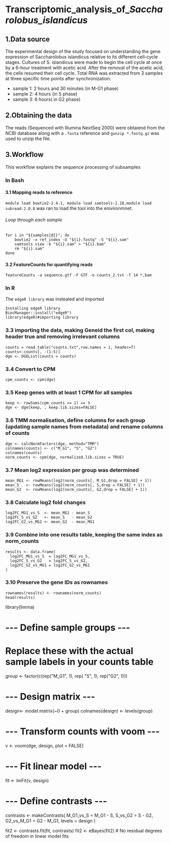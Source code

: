 # Transcriptomic_analysis_of_*Saccharolobus_islandicus*
## 1.Data source
The experimental design of the study focused on understanding the gene expression of Saccharolobus islandicus relative to its different cell-cycle stages.  Cultures of S. islandicus were made to begin the cell cycle at once by a 6-hour treatment with acetic acid. After the removal of the acetic acid, the cells resumed their cell cycle. Total RNA was extracted from 3 samples at three specific time points after synchronization:
- sample 1:  2 hours and 30 minutes (in M-G1 phase)
- sample 2: 4 hours (in S phase)
- sample 3: 6 hours( in G2 phase)
## 2.Obtaining the data
The reads (Sequenced with Illumina NextSeq 2000) were obtaiend from the NCBI database along with a ```.fasta``` reference and ```gunzip *.fastq.gz``` was used to unzip the file. 
## 3.Workflow
This workflow explains the sequence processing of subsamples
### In Bash
#### 3.1 Mapping reads to reference 
```module load bowtie2-2.4.1, module load samtools-1.18,module load subread-2.0.8```  was ran to load the tool into the enivironmnet.
###### Loop through each sample
```samples=(2h30_13_S26_R1_001.fastq  4h_1_S31_R1_001.fastq  6h_10_S53_R1_001.fastq)
for i in "${samples[@]}"; do
    bowtie2 -x ref_index -U "${i}.fastq" -S "${i}.sam"
    samtools view -b "${i}.sam" > "${i}.bam"
    rm "${i}.sam"
done
```
#### 3.2 FeatureCounts for quantifying reads
```
featureCounts -a sequence.gtf -F GTF -o counts_2.txt -T 14 *.bam
```
### In R
The ```edgeR library``` was instealed and imported
```
Installing edgeR library
BiocManager::install("edgeR")
library(edgeR)#importing library
```
### 3.3 importing the data, making Geneid the first col, making header true and removing irrelevant columns
```
counts = read.table("counts.txt",row.names = 1, header=T)
counts<-counts[, -(1:5)]
dge <- DGEList(counts = counts)
```

### 3.4 Convert to CPM
```
cpm_counts <- cpm(dge)
```

### 3.5 Keep genes with at least 1 CPM for all samples
```
keep <- rowSums(cpm_counts >= 1) == 3
dge <- dge[keep, , keep.lib.sizes=FALSE]
```

### 3.6 TMM normalisation, define columns for each group (updating sample names from metadata) and rename columns of counts
```
dge <- calcNormFactors(dge, method="TMM")
colnames(counts) <- c("M_G1", "S", "G2")
colnames(counts)
norm_counts <- cpm(dge, normalized.lib.sizes = TRUE)
```
### 3.7 Mean log2 expression per group was determined
```
mean_MG1 <- rowMeans(log2(norm_counts[, M_G1,drop = FALSE] + 1))
mean_S   <- rowMeans(log2(norm_counts[, S,drop = FALSE] + 1))
mean_G2  <- rowMeans(log2(norm_counts[, G2,drop = FALSE] + 1))
```
### 3.8 Calculate log2 fold changes
```
log2FC_MG1_vs_S  <- mean_MG1 - mean_S
log2FC_S_vs_G2   <- mean_S   - mean_G2
log2FC_G2_vs_MG1 <- mean_G2  - mean_MG1
```
### 3.9 Combine into one results table, keeping the same index as norm_counts
```
results <- data.frame(
  log2FC_MG1_vs_S  = log2FC_MG1_vs_S,
  log2FC_S_vs_G2   = log2FC_S_vs_G2,
  log2FC_G2_vs_MG1 = log2FC_G2_vs_MG1
)
```
### 3.10 Preserve the gene IDs as rownames
```
rownames(results) <- rownames(norm_counts)
head(results)
```

library(limma)

# --- Define sample groups ---
# Replace these with the actual sample labels in your counts table
group <- factor(c(rep("M_G1", 1), rep( "S", 1), rep("G2", 1)))

# --- Design matrix ---
design<- model.matrix(~0 + group)
colnames(design) <- levels(group)

# --- Transform counts with voom ---
v <- voom(dge, design, plot = FALSE)

# --- Fit linear model ---
fit <- lmFit(v, design)

# --- Define contrasts ---
contrasts <- makeContrasts(
  M_G1_vs_S  = M_G1 - S,
  S_vs_G2    = S - G2,
  G2_vs_M_G1 = G2 - M_G1,
  levels = design
)

fit2 <- contrasts.fit(fit, contrasts)
fit2 <- eBayes(fit2) # No residual degrees of freedom in linear model fits



